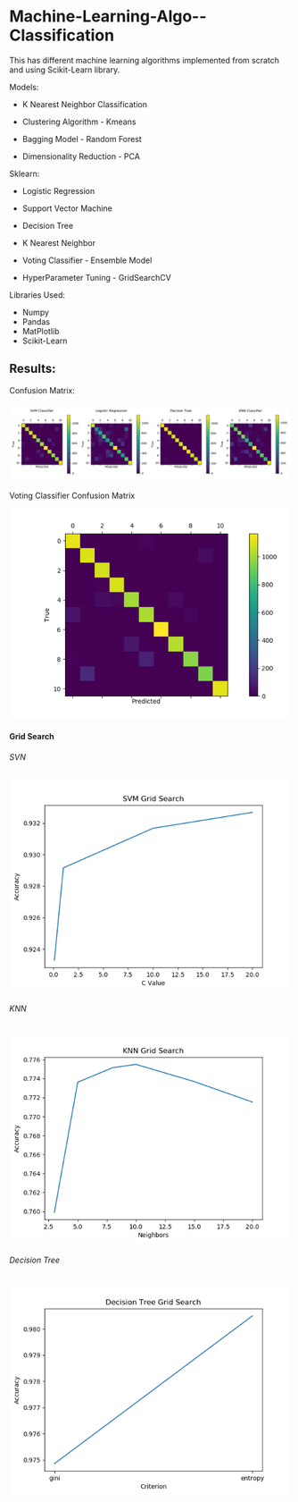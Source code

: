 # Machine-Learning-Algo--Classification


This has different machine learning algorithms implemented from scratch and using Scikit-Learn library.

Models:

- K Nearest Neighbor Classification

- Clustering Algorithm - Kmeans 

- Bagging Model - Random Forest

- Dimensionality Reduction - PCA

Sklearn:

- Logistic Regression

- Support Vector Machine

- Decision Tree

- K Nearest Neighbor

- Voting Classifier - Ensemble Model

- HyperParameter Tuning - GridSearchCV

Libraries Used:

- Numpy
- Pandas
- MatPlotlib
- Scikit-Learn

## Results:

Confusion Matrix:

![alt text](https://github.com/aadlakha12/Machine-Learning-Algo--Classification/blob/master/Grid%20Search%20Results/ConfusionMatrix.png?raw=true)

Voting Classifier Confusion Matrix

![alt text](https://github.com/aadlakha12/Machine-Learning-Algo--Classification/blob/master/Grid%20Search%20Results/EnsembleConfusionmatrix.png?raw=true)

#### Grid Search

###### SVN

![alt text](https://github.com/aadlakha12/Machine-Learning-Algo--Classification/blob/master/Grid%20Search%20Results/SVMgridSearch.png?raw=true)



###### KNN

![alt text](https://github.com/aadlakha12/Machine-Learning-Algo--Classification/blob/master/Grid%20Search%20Results/KNNgridSearch.png?raw=true)



###### Decision Tree

![alt text](https://github.com/aadlakha12/Machine-Learning-Algo--Classification/blob/master/Grid%20Search%20Results/DecisionTreegridSearch.png?raw=true)
